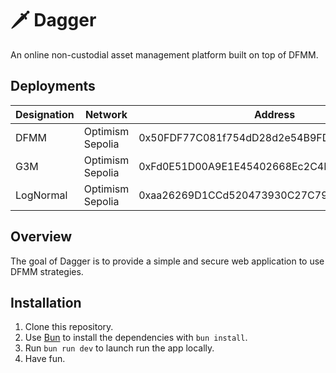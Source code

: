 # 🗡️ Dagger

An online non-custodial asset management platform built on top of DFMM.

## Deployments

| Designation  |  Network  |  Address |
|--- | --- | --- |
| DFMM  |  Optimism Sepolia  |  0x50FDF77C081f754dD28d2e54B9FD7E0eE14B7a69 |
| G3M  |  Optimism Sepolia  |  0xFd0E51D00A9E1E45402668Ec2C4FdC87AC8f2475 |
| LogNormal  |  Optimism Sepolia  |  0xaa26269D1CCd520473930C27C79EcB523Ac89B21 |


## Overview

The goal of Dagger is to provide a simple and secure web application to use DFMM strategies.

## Installation

1. Clone this repository.
2. Use [Bun](https://bun.sh/) to install the dependencies with `bun install`.
3. Run `bun run dev` to launch run the app locally.
4. Have fun.

